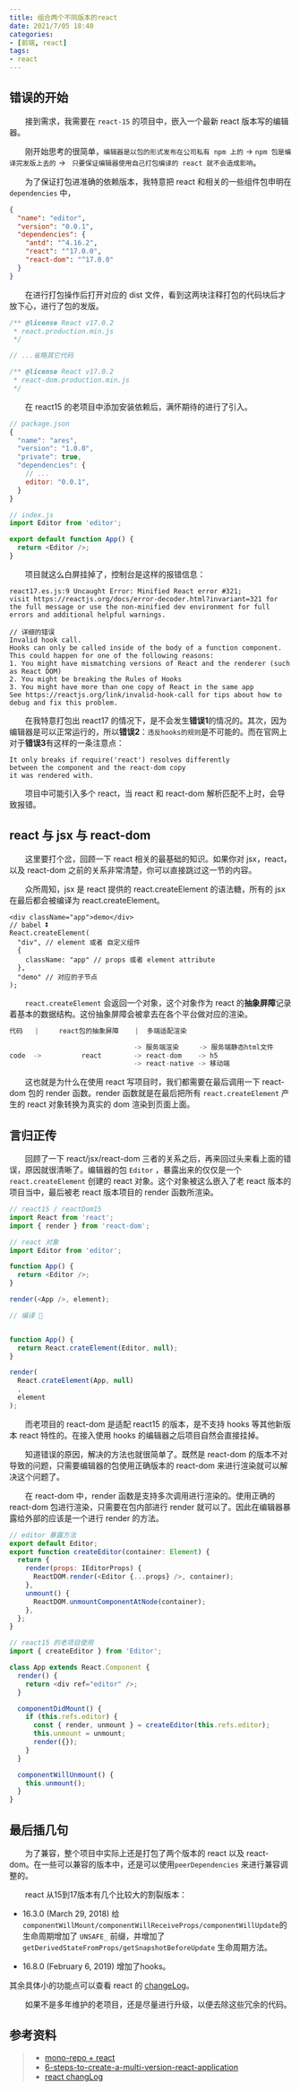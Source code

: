 ```yaml
---
title: 组合两个不同版本的react
date: 2021/7/05 18:40
categories:
- [前端, react]
tags:
- react
---
```

## 错误的开始
&emsp;&emsp;接到需求，我需要在 `react-15` 的项目中，嵌入一个最新 react 版本写的编辑器。
<!--more-->
&emsp;&emsp;刚开始思考的很简单，`编辑器是以包的形式发布在公司私有 npm 上的` -> ` npm 包是编译完发版上去的 ` -> ` 只要保证编辑器使用自己打包编译的 react 就不会造成影响`。

&emsp;&emsp;为了保证打包进准确的依赖版本，我特意把 react 和相关的一些组件包申明在 `dependencies` 中，
```json
{
  "name": "editor",
  "version": "0.0.1",
  "dependencies": {
    "antd": "^4.16.2",
    "react": "^17.0.0",
    "react-dom": "^17.0.0"
  }
}
```
&emsp;&emsp;在进行打包操作后打开对应的 dist 文件，看到这两块注释打包的代码块后才放下心，进行了包的发版。
```javascript
/** @license React v17.0.2
 * react.production.min.js
 */

// ...省略其它代码

/** @license React v17.0.2
 * react-dom.production.min.js
 */ 
```
&emsp;&emsp;在 react15 的老项目中添加安装依赖后，满怀期待的进行了引入。

```javascript
// package.json
{
  "name": "ares",
  "version": "1.0.0",
  "private": true,
  "dependencies": {
    // ...
    editor: "0.0.1",
  }
}

// index.js
import Editor from 'editor';

export default function App() {
  return <Editor />;
}
```

&emsp;&emsp;项目就这么白屏挂掉了，控制台是这样的报错信息：
```
react17.es.js:9 Uncaught Error: Minified React error #321;
visit https://reactjs.org/docs/error-decoder.html?invariant=321 for the full message or use the non-minified dev environment for full errors and additional helpful warnings.

// 详细的错误
Invalid hook call. 
Hooks can only be called inside of the body of a function component. 
This could happen for one of the following reasons: 
1. You might have mismatching versions of React and the renderer (such as React DOM) 
2. You might be breaking the Rules of Hooks 
3. You might have more than one copy of React in the same app
See https://reactjs.org/link/invalid-hook-call for tips about how to debug and fix this problem.
```

&emsp;&emsp;在我特意打包出 react17 的情况下，是不会发生**错误1**的情况的。其次，因为编辑器是可以正常运行的，所以**错误2**：`违反hooks的规则`是不可能的。而在官网上对于**错误3**有这样的一条注意点：

```reactjs
It only breaks if require('react') resolves differently 
between the component and the react-dom copy 
it was rendered with.
```
&emsp;&emsp;项目中可能引入多个 react，当 react 和 react-dom 解析匹配不上时，会导致报错。

## react 与 jsx 与 react-dom
&emsp;&emsp;这里要打个岔，回顾一下 react 相关的最基础的知识。如果你对 jsx，react，以及 react-dom 之前的关系非常清楚，你可以直接跳过这一节的内容。

&emsp;&emsp;众所周知，jsx 是 react 提供的 react.createElement 的语法糖，所有的 jsx 在最后都会被编译为 react.createElement。
```reactjs
<div className="app">demo</div>
// babel ⏬
React.createElement(
  "div", // element 或者 自定义组件
  {
    className: "app" // props 或者 element attribute
  },
  "demo" // 对应的子节点
);
```
&emsp;&emsp;`react.createElement` 会返回一个对象，这个对象作为 react 的**抽象屏障**记录着基本的数据结构。这份抽象屏障会被拿去在各个平台做对应的渲染。

```javascript
代码   |     react包的抽象屏障    |  多端适配渲染

                               -> 服务端渲染     -> 服务端静态html文件
code  ->          react        -> react-dom    -> h5
                               -> react-native -> 移动端
```
&emsp;&emsp;这也就是为什么在使用 react 写项目时，我们都需要在最后调用一下 react-dom 包的 render 函数。render 函数就是在最后把所有 `react.createElement` 产生的 react 对象转换为真实的 dom 渲染到页面上面。

## 言归正传
&emsp;&emsp;回顾了一下 react/jsx/react-dom 三者的关系之后，再来回过头来看上面的错误，原因就很清晰了。编辑器的包 `Editor` ，暴露出来的仅仅是一个`react.createElement` 创建的 react 对象。这个对象被这么嵌入了老 react 版本的项目当中，最后被老 react 版本项目的 render 函数所渲染。

```javascript
// react15 / reactDom15
import React from 'react';
import { render } from 'react-dom';

// react 对象
import Editor from 'editor';

function App() {
  return <Editor />;
}

render(<App />, element);

// 编译 🔽


function App() {
  return React.crateElement(Editor, null);
}

render(
  React.crateElement(App, null)
  ,
  element
);
```
&emsp;&emsp;而老项目的 react-dom 是适配 react15 的版本，是不支持 hooks 等其他新版本 react 特性的。在接入使用 hooks 的编辑器之后项目自然会直接挂掉。

&emsp;&emsp;知道错误的原因，解决的方法也就很简单了。既然是 react-dom 的版本不对导致的问题，只需要编辑器的包使用正确版本的 react-dom 来进行渲染就可以解决这个问题了。

&emsp;&emsp;在 react-dom 中，render 函数是支持多次调用进行渲染的。使用正确的 react-dom 包进行渲染，只需要在包内部进行 render 就可以了。因此在编辑器暴露给外部的应该是一个进行 render 的方法。

```javascript
// editor 暴露方法
export default Editor;
export function createEditor(container: Element) {
  return {
    render(props: IEditorProps) {
      ReactDOM.render(<Editor {...props} />, container);
    },
    unmount() {
      ReactDOM.unmountComponentAtNode(container);
    },
  };
}

// react15 的老项目使用
import { createEditor } from 'Editor';

class App extends React.Component {
  render() {
    return <div ref="editor" />;
  }

  componentDidMount() {
    if (this.refs.editor) {
      const { render, unmount } = createEditor(this.refs.editor);
      this.unmount = unmount;
      render({});
    }
  }

  componentWillUnmount() {
    this.unmount();
  }
}
```

## 最后插几句
&emsp;&emsp;为了兼容，整个项目中实际上还是打包了两个版本的 react 以及 react-dom。在一些可以兼容的版本中，还是可以使用`peerDependencies` 来进行兼容调整的。

&emsp;&emsp;react 从15到17版本有几个比较大的割裂版本：
- 16.3.0 (March 29, 2018) 给 `componentWillMount/componentWillReceiveProps/componentWillUpdate`的生命周期增加了 `UNSAFE_` 前缀，并增加了 `getDerivedStateFromProps/getSnapshotBeforeUpdate` 生命周期方法。

- 16.8.0 (February 6, 2019) 增加了hooks。

其余具体小的功能点可以查看 react 的 [changeLog](https://github.com/facebook/react/blob/main/CHANGELOG.md)。

&emsp;&emsp;如果不是多年维护的老项目，还是尽量进行升级，以便去除这些冗余的代码。


## 参考资料
> - [mono-repo + react](http://dennisgo.cn/Articles/Engineering/mono-repo.html)
> - [6-steps-to-create-a-multi-version-react-application](https://betterprogramming.pub/6-steps-to-create-a-multi-version-react-application-1c3e5b5df7e9)
> - [react changLog](https://github.com/facebook/react/blob/main/CHANGELOG.md)